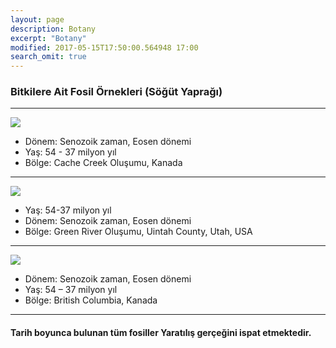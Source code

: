 ```yaml
---
layout: page
description: Botany
excerpt: "Botany"
modified: 2017-05-15T17:50:00.564948 17:00
search_omit: true
---
```


###  Bitkilere Ait Fosil Örnekleri (Söğüt Yaprağı)

---------------------------------------
![]({{site.url}}/images//YA2_208_209_sogut_yapragi.jpg)

- Dönem: Senozoik zaman, Eosen dönemi
- Yaş: 54 - 37 milyon yıl
- Bölge: Cache Creek Oluşumu, Kanada

----------------------------------------
![]({{site.url}}/images//354-355-sogut-yapragi.jpg)

- Yaş: 54-37 milyon yıl
- Dönem: Senozoik zaman, Eosen dönemi
- Bölge: Green River Oluşumu, Uintah County, Utah, USA

----------------------------------------
![]({{site.url}}/images//YA2_326_327_bir_tur_sogut_yapragi.jpg)

- Dönem: Senozoik zaman, Eosen dönemi
- Yaş: 54 – 37 milyon yıl
- Bölge: British Columbia, Kanada

----------------------------------------
####  Tarih boyunca bulunan tüm fosiller Yaratılış gerçeğini ispat etmektedir.
